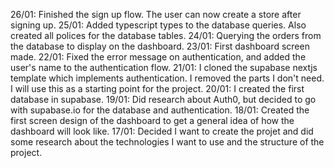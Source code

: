 26/01: Finished the sign up flow. The user can now create a store after signing up.
25/01: Added typescript types to the database queries. Also created all polices for the database tables.
24/01: Querying the orders from the database to display on the dashboard.
23/01: First dashboard screen made.
22/01: Fixed the error message on authentication, and added the user's name to the authentication flow. 
21/01: I cloned the supabase nextjs template which implements authentication. I removed the parts I don't need. I will use this as a starting point for the project.
20/01: I created the first database in supabase.
19/01: Did research about Auth0, but decided to go with supabase.io for the database and authentication.
18/01: Created the first screen design of the dashboard to get a general idea of how the dashboard will look like.
17/01: Decided I want to create the projet and did some research about the technologies I want to use and the structure of the project.